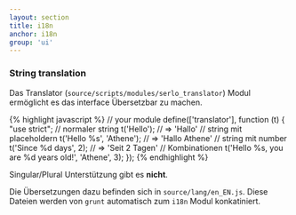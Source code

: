 ```yaml
---
layout: section
title: i18n
anchor: i18n
group: 'ui'
---
```


### String translation

Das Translator (`source/scripts/modules/serlo_translator`) Modul ermöglicht es das interface Übersetzbar zu machen.

{% highlight javascript %}
// your module
define(['translator'], function (t) {
    "use strict";
    // normaler string
    t('Hello'); // => 'Hallo'
    // string mit placeholdern
    t('Hello %s', 'Athene'); // => 'Hallo Athene'
    // string mit number
    t('Since %d days', 2); // => 'Seit 2 Tagen'
    // Kombinationen
    t('Hello %s, you are %d years old!', 'Athene', 3);
});
{% endhighlight %}

Singular/Plural Unterstützung gibt es **nicht**.

Die Übersetzungen dazu befinden sich in `source/lang/en_EN.js`. Diese Dateien werden von `grunt` automatisch zum `i18n` Modul konkatiniert.